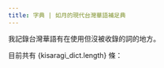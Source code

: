 ```yaml
---
title: 字典 | 如月的現代台灣華語補足典
---
```


<script>
  import kisaragi_dict from "$lib/kisaragi_dict.json"
  import RecentWordList from "$lib/components/RecentWordList.svelte"
</script>

我記錄台灣華語有在使用但沒被收錄的詞的地方。

目前共有 {kisaragi_dict.length} 條：

<RecentWordList />
